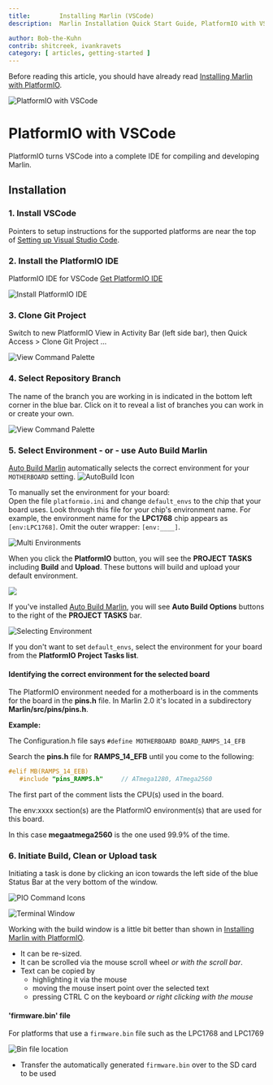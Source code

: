 ```yaml
---
title:        Installing Marlin (VSCode)
description:  Marlin Installation Quick Start Guide, PlatformIO with VSCode

author: Bob-the-Kuhn
contrib: shitcreek, ivankravets
category: [ articles, getting-started ]
---
```


Before reading this article, you should have already read [Installing Marlin with PlatformIO](install_platformio.html).

![PlatformIO with VSCode](/assets/images/basics/install_platformio_vscode/platformio_vscode_screenshot.png)

# PlatformIO with VSCode

PlatformIO turns VSCode into a complete IDE for compiling and developing Marlin. 

## Installation

### 1. Install VSCode

Pointers to setup instructions for the supported platforms are near the top of [Setting up Visual Studio Code](https://code.visualstudio.com/docs/setup/setup-overview).

### 2. Install the PlatformIO IDE

PlatformIO IDE for VSCode [Get PlatformIO IDE](https://platformio.org/install/ide?install=vscode)

![Install PlatformIO IDE](/assets/images/basics/install_platformio_vscode/install_platformio_vscode.png)

### 3. Clone Git Project

Switch to new PlatformIO View in Activity Bar (left side bar), then Quick Access > Clone Git Project ...

![View Command Palette](/assets/images/basics/install_platformio_vscode/platformio_clone_git.png)

### 4. Select Repository Branch

The name of the branch you are working in is indicated in the bottom left corner in the blue bar.
Click on it to reveal a list of branches you can work in or create your own.

![View Command Palette](/assets/images/basics/install_platformio_vscode/select_git_branch.png)

### 5. Select Environment - or - use Auto Build Marlin 
[Auto Build Marlin](auto_build_marlin.html) automatically selects the correct environment for your `MOTHERBOARD` setting. ![AutoBuild Icon](https://github.com/MarlinFirmware/Marlin/raw/bugfix-2.0.x/buildroot/share/vscode/AutoBuildMarlin/img/AB_icon.png)

To manually set the environment for your board:<br/>
Open the file `platformio.ini` and change `default_envs` to the chip that your board uses. Look through this file for your chip's environment name. For example, the environment name for the **LPC1768** chip appears as `[env:LPC1768]`. Omit the outer wrapper: `[env:____]`.

![Multi Environments](/assets/images/basics/install_platformio_vscode/platformio_ini.png)

When you click the **PlatformIO** button, you will see the **PROJECT TASKS** including **Build** and **Upload**. These buttons will build and upload your default environment.

![](https://github.com/MarlinFirmware/Marlin/raw/bugfix-2.0.x/buildroot/share/vscode/AutoBuildMarlin/img/AB_menu.png)

If you've installed [Auto Build Marlin](auto_build_marlin.html), you will see **Auto Build Options** buttons to the right of the **PROJECT TASKS** bar.


![Selecting Environment](/assets/images/basics/install_platformio_vscode/select_environment.png)

If you don't want to set `default_envs`, select the environment for your board from the **PlatformIO Project Tasks list**.

#### Identifying the correct environment for the selected board

The PlatformIO environment needed for a motherboard is in the comments for the board in the **pins.h** file. In Marlin 2.0 it's located in  a subdirectory **Marlin/src/pins/pins.h**.

**Example:**

  The Configuration.h file says `#define MOTHERBOARD BOARD_RAMPS_14_EFB`

  Search the **pins.h** file for **RAMPS_14_EFB** until you come to the following:

  ```cpp
  #elif MB(RAMPS_14_EEB)
     #include "pins_RAMPS.h"     // ATmega1280, ATmega2560                     env:megaatmega1280 env:megaatmega2560'
  ```

  The first part of the comment lists the CPU(s) used in the board.

  The env:xxxx section(s) are the PlatformIO environment(s) that are used for this board.

  In this case **megaatmega2560** is the one used 99.9% of the time.


### 6. Initiate Build, Clean or Upload task

Initiating a task is done by clicking an icon towards the left side of the blue Status Bar at the very bottom of the window.

![PIO Command Icons](/assets/images/basics/install_platformio_vscode/pio_command_icons_call_outs.png)

![Terminal Window](/assets/images/basics/install_platformio_vscode/terminal_window.png)

Working with the build window is a little bit better than shown in [Installing Marlin with PlatformIO](install_arduino.html).
* It can be re-sized.
* It can be scrolled via the mouse scroll wheel *or with the scroll bar*.
* Text can be copied by
  - highlighting it via the mouse
  - moving the mouse insert point over the selected text
  - pressing CTRL C on the keyboard *or right clicking with the mouse*

#### 'firmware.bin' file

For platforms that use a `firmware.bin` file such as the LPC1768 and LPC1769

![Bin file location](/assets/images/basics/install_platformio_vscode/firmware_bin.png)

- Transfer the automatically generated `firmware.bin` over to the SD card to be used